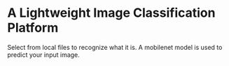 # A Lightweight Image Classification Platform


Select from local files to recognize what it is. A mobilenet model is used to predict your input image.

